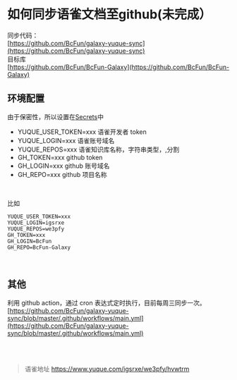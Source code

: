# 如何同步语雀文档至github(未完成）
同步代码：  
[https://github.com/BcFun/galaxy-yuque-sync](https://github.com/BcFun/galaxy-yuque-sync)  
目标库  
[https://github.com/BcFun/BcFun-Galaxy](https://github.com/BcFun/BcFun-Galaxy)

## 环境配置

由于保密性，所以设置在[Secrets](https://docs.github.com/cn/actions/reference/encrypted-secrets)中

- YUQUE_USER_TOKEN=xxx 语雀开发者 token
- YUQUE_LOGIN=xxx 语雀账号域名
- YUQUE_REPOS=xxx 语雀知识库名称，字符串类型，,分割
- GH_TOKEN=xxx github token
- GH_LOGIN=xxx github 账号域名
- GH_REPO=xxx github 项目名称

​

比如

```
YUQUE_USER_TOKEN=xxx
YUQUE_LOGIN=igsrxe
YUQUE_REPOS=we3pfy
GH_TOKEN=xxx
GH_LOGIN=BcFun
GH_REPO=BcFun-Galaxy
```

​

## 其他

利用 github action，通过 cron 表达式定时执行，目前每周三同步一次。  
[https://github.com/BcFun/galaxy-yuque-sync/blob/master/.github/workflows/main.yml](https://github.com/BcFun/galaxy-yuque-sync/blob/master/.github/workflows/main.yml)  
​

<br>
  
> 语雀地址 https://www.yuque.com/igsrxe/we3pfy/hvwtrm